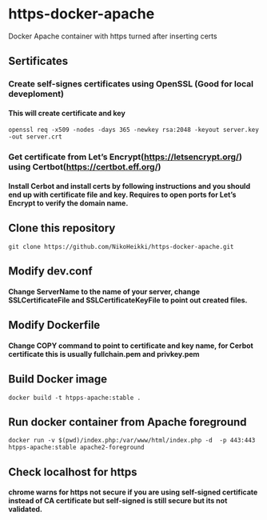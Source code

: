 # https-docker-apache
Docker Apache container with https turned after inserting certs

## Sertificates

### Create self-signes certificates using OpenSSL (Good for local deveploment)
#### This will create certificate and key
```
openssl req -x509 -nodes -days 365 -newkey rsa:2048 -keyout server.key -out server.crt
```
### Get certificate from Let’s Encrypt(https://letsencrypt.org/) using Certbot(https://certbot.eff.org/)
#### Install Cerbot and install certs by following instructions and you should end up with certificate file and key. Requires to open ports for Let’s Encrypt to verify the domain name.

## Clone this repository
```
git clone https://github.com/NikoHeikki/https-docker-apache.git
```
## Modify dev.conf
#### Change ServerName to the name of your server, change SSLCertificateFile and SSLCertificateKeyFile to point out created files.

## Modify Dockerfile
#### Change COPY command to point to certificate and key name, for Cerbot certificate this is usually fullchain.pem and privkey.pem

## Build Docker image
```
docker build -t htpps-apache:stable .
```

## Run docker container from Apache foreground
```
docker run -v $(pwd)/index.php:/var/www/html/index.php -d  -p 443:443 htpps-apache:stable apache2-foreground
```

## Check localhost for https
#### chrome warns for https not secure if you are using self-signed certificate instead of CA certificate but self-signed is still secure but its not validated.


